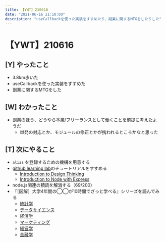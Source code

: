 ```yaml
---
title: 【YWT】210616
date: "2021-06-16 21:10:00"
description: "useCallbackを使った実装をすすめたり、副業に関するMTGをしたりした"
---
```


# 【YWT】210616

## [Y] やったこと

- 3.8km歩いた
- useCallbackを使った実装をすすめた
- 副業に関するMTGをした

## [W] わかったこと

- 副業のほう、どうやら本業/フリーランスとして働くことを前提に考えたようだ
  - 単発の対応とか、モジュールの修正とかが携われるところかなと思った

## [T] 次にやること

- `alias` を登録するための機構を用意する
- [github learning lab](https://lab.github.com/githubtraining)のチュートリアルをすすめる
  - [Introduction to Design Thinking](https://lab.github.com/githubtraining/introduction-to-design-thinking)
  - [Introduction to Node with Express](https://lab.github.com/everydeveloper/introduction-to-node-with-express)
- node.js関連の積読を解消する（69/200）
- 『［図解］大学4年間の◯◯が10時間でざっと学べる』シリーズを読んでみる
  - [統計学](https://www.amazon.co.jp/dp/B07PXB4NN9)
  - [データサイエンス](https://www.amazon.co.jp/dp/B07XNW3TQM)
  - [経済学](https://www.amazon.co.jp/dp/B01KNLFHH6)
  - [マーケティング](https://www.amazon.co.jp/dp/B07BNC2SV3)
  - [経営学](https://www.amazon.co.jp/dp/B071SKDF3L)
  - [金融学](https://www.amazon.co.jp/dp/B07BB6Z7FW)
